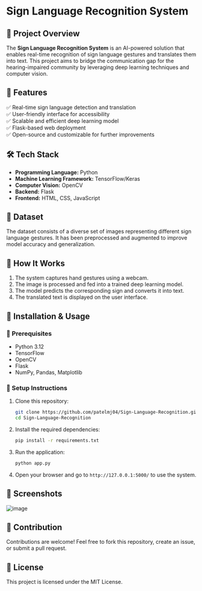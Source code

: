 # Sign Language Recognition System

## 🎯 Project Overview
The **Sign Language Recognition System** is an AI-powered solution that enables real-time recognition of sign language gestures and translates them into text. This project aims to bridge the communication gap for the hearing-impaired community by leveraging deep learning techniques and computer vision.

## 📌 Features
✅ Real-time sign language detection and translation  
✅ User-friendly interface for accessibility  
✅ Scalable and efficient deep learning model  
✅ Flask-based web deployment  
✅ Open-source and customizable for further improvements  

## 🛠️ Tech Stack
- **Programming Language:** Python
- **Machine Learning Framework:** TensorFlow/Keras
- **Computer Vision:** OpenCV
- **Backend:** Flask
- **Frontend:** HTML, CSS, JavaScript

## 📂 Dataset
The dataset consists of a diverse set of images representing different sign language gestures. It has been preprocessed and augmented to improve model accuracy and generalization.

## 📌 How It Works
1. The system captures hand gestures using a webcam.
2. The image is processed and fed into a trained deep learning model.
3. The model predicts the corresponding sign and converts it into text.
4. The translated text is displayed on the user interface.

## 🚀 Installation & Usage
### 🔹 Prerequisites
- Python 3.12
- TensorFlow
- OpenCV
- Flask
- NumPy, Pandas, Matplotlib

### 🔹 Setup Instructions
1. Clone this repository:
   ```bash
   git clone https://github.com/patelmj04/Sign-Language-Recognition.git
   cd Sign-Language-Recognition
   ```
2. Install the required dependencies:
   ```bash
   pip install -r requirements.txt
   ```
3. Run the application:
   ```bash
   python app.py
   ```
4. Open your browser and go to `http://127.0.0.1:5000/` to use the system.

## 📸 Screenshots
![image](https://github.com/user-attachments/assets/b19ce499-9e72-4047-ab69-6998c43c4b3a)


## 🤝 Contribution
Contributions are welcome! Feel free to fork this repository, create an issue, or submit a pull request.

## 📜 License
This project is licensed under the MIT License.

